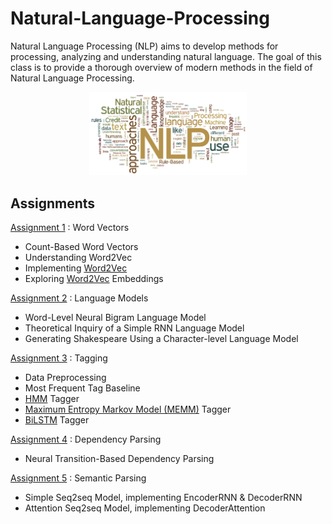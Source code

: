 # Natural-Language-Processing

Natural Language Processing (NLP) aims to develop methods for processing, analyzing and understanding natural language. The goal of this class is to provide a thorough overview of modern methods in the field of Natural Language Processing. 

<p align="center">
    <img src="https://github.com/AvivYaniv/Natural-Language-Processing/blob/master/logo/NLP.png" width="50%"/>
<p/>

## Assignments
[Assignment 1](https://github.com/AvivYaniv/Natural-Language-Processing/blob/master/nlp-hw1/hw1.pdf) : Word Vectors <br/>
- Count-Based Word Vectors <br/>
- Understanding Word2Vec <br/>
- Implementing [Word2Vec](https://en.wikipedia.org/wiki/Word2vec) <br/>
- Exploring [Word2Vec](https://en.wikipedia.org/wiki/Word2vec) Embeddings <br/>


[Assignment 2](https://github.com/AvivYaniv/Natural-Language-Processing/blob/master/nlp-hw2/nlp-hw2.pdf) : Language Models <br/>
- Word-Level Neural Bigram Language Model <br/>
- Theoretical Inquiry of a Simple RNN Language Model <br/>
- Generating Shakespeare Using a Character-level Language Model <br/>


[Assignment 3](https://github.com/AvivYaniv/Natural-Language-Processing/blob/master/nlp-hw3/nlp-hw3.pdf) : Tagging <br/>
- Data Preprocessing <br/>
- Most Frequent Tag Baseline <br/>
- [HMM](https://en.wikipedia.org/wiki/Hidden_Markov_model) Tagger <br/>
- [Maximum Entropy Markov Model (MEMM)](https://en.wikipedia.org/wiki/Maximum-entropy_Markov_model) Tagger <br/>
- [BiLSTM](https://en.wikipedia.org/wiki/Long_short-term_memory) Tagger <br/>


[Assignment 4](https://github.com/AvivYaniv/Natural-Language-Processing/blob/master/nlp-hw4/nlp-hw4.pdf) : Dependency Parsing <br/>
- Neural Transition-Based Dependency Parsing <br/>

[Assignment 5](https://github.com/AvivYaniv/Natural-Language-Processing/blob/master/nlp-hw5/nlp_hw5_sempar_seq2seq.ipynb) : Semantic Parsing <br/>
- Simple Seq2seq Model, implementing EncoderRNN & DecoderRNN <br/>
- Attention Seq2seq Model, implementing DecoderAttention <br/>

